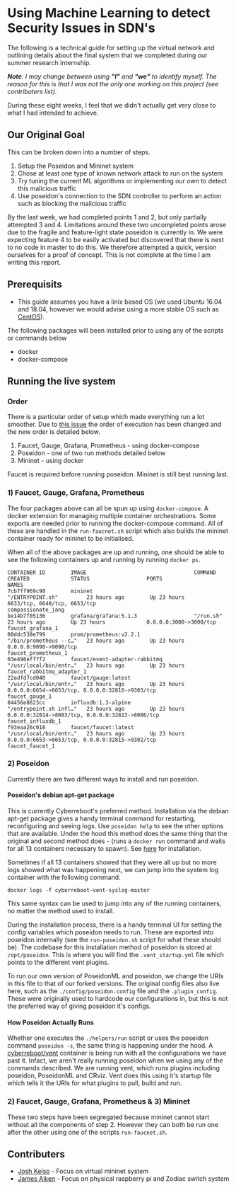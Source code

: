 # Using Machine Learning to detect Security Issues in SDN's

The following is a technical guide for setting up the virtual network and outlining details about the final system that we completed during our summer research internship.

_**Note**: I may change between using **"I"** and **"we"** to identify myself. The reason for this is that I was not the only one working on this project (see contributers list)._

During these eight weeks, I feel that we didn't actually get very close to what I had intended to achieve. 
## Our Original Goal
This can be broken down into a number of steps.
 1) Setup the Poseidon and Mininet system
 2) Chose at least one type of known network attack to run on the system 
 3) Try tuning the current ML algorithms or implementing our own to detect this malicious traffic
 4) Use poseidon's connection to the SDN controller to perform an action such as blocking the malicious traffic
 
By the last week, we had completed points 1 and 2, but only partially attempted 3 and 4. Limitations around these two uncompleted points arose due to the fragile and feature-light state poseidon is currently in. We were expecting feature 4 to be easily activated but discovered that there is next to no code in master to do this. We therefore attempted a quick, version ourselves for a proof of concept. This is not complete at the time I am writing this report.

## Prerequisits
- This guide assumes you have a linix based OS (we used Ubuntu 16.04 and 18.04, however we would advise using a more stable OS such as [CentOS](https://www.centos.org/)).

The following packages will been installed prior to using any of the scripts or commands below
- docker
- docker-compose

## Running the live system
### Order 
There is a particular order of setup which made everything run a lot smoother. Due to [this issue](https://github.com/CyberReboot/poseidon/issues/688) the order of execution has been changed and the new order is detailed below. 
1) Faucet, Gauge, Grafana, Prometheus - using docker-compose
2) Poseidon - one of two run methods detailed below
3) Mininet - using docker

Faucet is required before running poseidon.  Mininet is still best running last.

### 1) Faucet, Gauge, Grafana, Prometheus
The four packages above can all be spun up using `docker-compose`.  A docker extension for managing multiple container orchestrations. Some exports are needed prior to running the docker-compose command. All of these are handled in the `run-faucnet.sh` script which also builds the mininet container ready for mininet to be initialised.

When all of the above packages are up and running, one should be able to see the following containers up and running by running `docker ps`.
```commandline
CONTAINER ID        IMAGE                                  COMMAND                  CREATED             STATUS                  PORTS                                                      NAMES
7cb7ff969c90        mininet                                "/ENTRYPOINT.sh"         23 hours ago        Up 23 hours             6633/tcp, 6640/tcp, 6653/tcp                               compassionate_jang
be14b7f05136        grafana/grafana:5.1.3                  "/run.sh"                23 hours ago        Up 23 hours             0.0.0.0:3000->3000/tcp                                     faucet_grafana_1
08ddc538e799        prom/prometheus:v2.2.1                 "/bin/prometheus --c…"   23 hours ago        Up 23 hours             0.0.0.0:9090->9090/tcp                                     faucet_prometheus_1
03e496eff7f2        faucet/event-adapter-rabbitmq          "/usr/local/bin/entr…"   23 hours ago        Up 23 hours                                                                        faucet_rabbitmq_adapter_1
22adfd7cd048        faucet/gauge:latest                    "/usr/local/bin/entr…"   23 hours ago        Up 23 hours             0.0.0.0:6654->6653/tcp, 0.0.0.0:32816->9303/tcp            faucet_gauge_1
84456e8623cc        influxdb:1.3-alpine                    "/entrypoint.sh infl…"   23 hours ago        Up 23 hours             0.0.0.0:32814->8083/tcp, 0.0.0.0:32813->8086/tcp           faucet_influxdb_1
f93eaa26c018        faucet/faucet:latest                   "/usr/local/bin/entr…"   23 hours ago        Up 23 hours             0.0.0.0:6653->6653/tcp, 0.0.0.0:32815->9302/tcp            faucet_faucet_1
```

### 2) Poseidon
Currently there are two different ways to install and run poseidon. 
#### Poseidon's debian apt-get package
This is currently Cyberreboot's preferred method. Installation via the debian apt-get package gives a handy terminal command for restarting, reconfiguring and seeing logs. Use `poseidon help` to see the other options that are available. Under the hood this method does the same thing that the original and second method does - (runs a `docker run` command and waits for all 13 containers necessary to spawn). See [here](https://github.com/CyberReboot/poseidon#installing) for installation. 

Sometimes if all 13 containers showed that they were all up but no more logs showed what was happening next, we can jump into the system log container with the following command.
```commandline
docker logs -f cyberreboot-vent-syslog-master
```
This same syntax can be used to jump into any of the running containers, no matter the method used to install.

During the installation process, there is a handy terminal UI for setting the config variables which poseidon needs to run. These are exported into poseidon internally (see the `run-poseidon.sh` script for what these should be). The codebase for this installation method of poseidon is stored at `/opt/poseidon`. This is where you will find the `.vent_startup.yml` file which points to the different vent plugins.

To run our own version of PoseidonML and poseidon, we change the URIs in this file to that of our forked versions. The original config files also live here, such as the `./config/poseidon.config` file and the `.plugin_config`. These were originally used to hardcode our configurations in, but this is not the preferred way of giving poseidon it's configs.


#### How Poseidon Actually Runs
Whether one executes the `./helpers/run` script or uses the poseidon command `poseidon -s`, the same thing is happening under the hood. A [cyberreboot/vent]() container is being run with all the configurations we have past it. Infact, we aren't really running poseidon when we using any of the commands described. We are running vent, which runs plugins including poseidon, PoseidonML and CRviz. Vent does this using it's startup file which tells it the URIs for what plugins to pull, build and run.

### 2) Faucet, Gauge, Grafana, Prometheus & 3) Mininet
These two steps have been segregated because mininet cannot start without all the components of step 2. However they can both be run one after the other using one of the scripts `run-faucnet.sh`.


## Contributers
- [Josh Kelso](https://github.com/scottkelso) - Focus on virtual mininet system
- [James Aiken](https://github.com/jaiken06) - Focus on physical raspberry pi and Zodiac switch system
